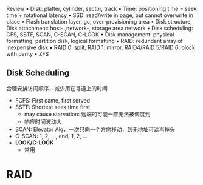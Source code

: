 Review
• Disk: platter, cylinder, sector, track
• Time: positioning time = seek time + rotational latency
• SSD: read/write in page, but cannot overwrite in place
• Flash translation layer, gc, over-provisioning area
• Disk structure, Disk attachment: host- ,network-, storage area network
• Disk scheduling: CFS, SSTF, SCAN, C-SCAN, C-LOOK
• Disk management: physical formatting, partition disk, logical formatting
• RAID: redundant array of inexpensive disk
• RAID 0: split, RAID 1: mirror, RAID4/RAID 5/RAID 6: block with parity
• ZFS

## Disk Scheduling

合理安排访问顺序，减少用在寻道上的时间

* FCFS: First came, first served
* SSTF: Shortest seek time first
    * may cause starvation: 远端的可能一直无法被调度到
    * 响应时间波动大
* SCAN: Elevator Alg，一次只向一个方向移动，到无地址可读再掉头
* C-SCAN: 1, 2, ..., end, 1, 2, ...
* **LOOK/C-LOOK**
    * 常用

# RAID